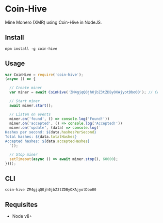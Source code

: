# Coin-Hive

Mine Monero (XMR) using Coin-Hive in NodeJS.

## Install

```
npm install -g coin-hive
```

## Usage

```js
var CoinHive = require('coin-hive');
(async () => {

  // Create miner
  var miner = await CoinHive('ZM4gjqQ0jh0jbZ3tZDByOXAjyotDbo00'); // Coin-Hive's Site Key

  // Start miner
  await miner.start();

  // Listen on events
  miner.on('found', () => console.log('Found!'))
  miner.on('accepted', () => console.log('Accepted!'))
  miner.on('update', (data) => console.log(`
Hashes per second: ${data.hashesPerSecond}
Total hashes: ${data.totalHashes}
Accepted hashes: ${data.acceptedHashes}
  `));

  // Stop miner
  setTimeout(async () => await miner.stop(), 60000);
})();
```

## CLI

```
coin-hive ZM4gjqQ0jh0jbZ3tZDByOXAjyotDbo00
```

## Requisites

+ Node v8+

